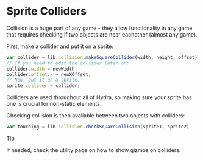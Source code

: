 # Sprite Colliders
Collision is a huge part of any game - they allow functionality in any game that requires checking if two objects are near eachother (almost any game).

First, make a collider and put it on a sprite:
```js
var collider = lib.collision.makeSquareCollider(width, height, offset)
// If you need to edit the collider later on:
collider.width = newWidth;
collider.offset.x = newXOffset;
// Now, put it on a sprite.
sprite.collider = collider;
```

Colliders are used throughout all of Hydra, so making sure your sprite has one is crucial for non-static elements.

Checking collision is then avaliable between two objects with colliders:
```js
var touching = lib.collision.checkSquareCollision(sprite1, sprite2)
```

> [!TIP]
> If needed, check the utility page on how to show gizmos on colliders.